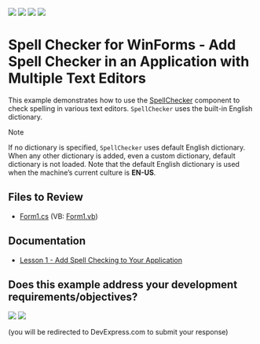 <!-- default badges list -->
![](https://img.shields.io/endpoint?url=https://codecentral.devexpress.com/api/v1/VersionRange/128612547/17.1.3%2B)
[![](https://img.shields.io/badge/Open_in_DevExpress_Support_Center-FF7200?style=flat-square&logo=DevExpress&logoColor=white)](https://supportcenter.devexpress.com/ticket/details/T588203)
[![](https://img.shields.io/badge/📖_How_to_use_DevExpress_Examples-e9f6fc?style=flat-square)](https://docs.devexpress.com/GeneralInformation/403183)
[![](https://img.shields.io/badge/💬_Leave_Feedback-feecdd?style=flat-square)](#does-this-example-address-your-development-requirementsobjectives)
<!-- default badges end -->

# Spell Checker for WinForms - Add Spell Checker in an Application with Multiple Text Editors

This example demonstrates how to use the [SpellChecker](https://docs.devexpress.com/WindowsForms/DevExpress.XtraSpellChecker.SpellChecker) component to check spelling in various text editors. `SpellChecker` uses the built-in English dictionary.

>[!note]
> If no dictionary is specified, `SpellChecker` uses default English dictionary. When any other dictionary is added, even a custom dictionary, default dictionary is not loaded. Note that the default English dictionary is used when the machine’s current culture is **EN-US**.

## Files to Review

* [Form1.cs](./CS/XtraSpellCheckerGetStarted/Form1.cs) (VB: [Form1.vb](./VB/XtraSpellCheckerGetStarted/Form1.vb))

## Documentation

* [Lesson 1 - Add Spell Checking to Your Application](https://docs.devexpress.com/WindowsForms/114002/controls-and-libraries/spell-checker/getting-started/lesson-1-add-spell-checking-to-your-application)
<!-- feedback -->
## Does this example address your development requirements/objectives?

[<img src="https://www.devexpress.com/support/examples/i/yes-button.svg"/>](https://www.devexpress.com/support/examples/survey.xml?utm_source=github&utm_campaign=winforms-spell-checker-get-started&~~~was_helpful=yes) [<img src="https://www.devexpress.com/support/examples/i/no-button.svg"/>](https://www.devexpress.com/support/examples/survey.xml?utm_source=github&utm_campaign=winforms-spell-checker-get-started&~~~was_helpful=no)

(you will be redirected to DevExpress.com to submit your response)
<!-- feedback end -->
